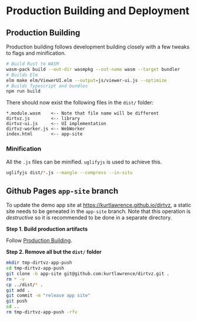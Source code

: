 # Production Building and Deployment

## Production Building

Production building follows development building closely with a few tweaks to flags and
minification.

```sh
# Build Rust to WASM
wasm-pack build --out-dir wasmpkg --out-name wasm --target bundler
# Builds Elm
elm make elm/ViewerUI.elm --output=js/viewer-ui.js --optimize
# Builds Typescript and bundles
npm run build
```

There should now exist the following files in the `dist/` folder:
```plaintext
*.module.wasm    <-- Note that file name will be different
dirtvz.js        <-- library
dirtvz-ui.js     <-- UI implementation
dirtvz-worker.js <-- WebWorker
index.html       <-- app-site
```

### Minification

All the `.js` files can be minified. `uglifyjs` is used to achieve this.

```sh
uglifyjs dist/*.js --mangle --compress --in-situ
```

## Github Pages `app-site` branch

To update the demo app site at https://kurtlawrence.github.io/dirtvz, a static site needs to be
geneated in the `app-site` branch.
Note that this operation is _destructive_ so it is recommended to be done in a separate directory.

**Step 1. Build production artifacts**

Follow [Production Building](#Production-Building).

**Step 2. Remove all but the `dist/` folder**

```sh
mkdir tmp-dirtvz-app-push
cd tmp-dirtvz-app-push
git clone -b app-site git@github.com:kurtlawrence/dirtvz.git .
rm * -v
cp ../dist/* .
git add .
git commit -m "release app site"
git push
cd ..
rm tmp-dirtvz-app-push -rfv
```
